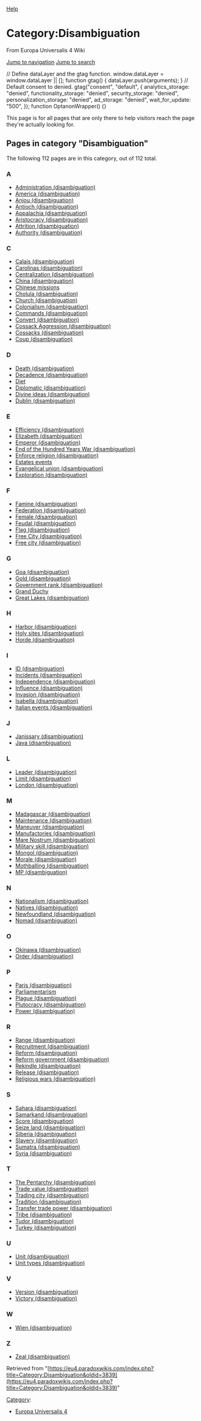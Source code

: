 [Help](https://www.mediawiki.org/wiki/Special:MyLanguage/Help:Categories)

Category:Disambiguation
=======================

From Europa Universalis 4 Wiki

[Jump to navigation](#mw-sidebar-button) [Jump to search](#searchInput)

// Define dataLayer and the gtag function. window.dataLayer = window.dataLayer || \[\]; function gtag() { dataLayer.push(arguments); } // Default consent to denied. gtag("consent", "default", { analytics\_storage: "denied", functionality\_storage: "denied", security\_storage: "denied", personalization\_storage: "denied", ad\_storage: "denied", wait\_for\_update: "500", }); function OptanonWrapper() {}

This page is for all pages that are only there to help visitors reach the page they're actually looking for.

Pages in category "Disambiguation"
----------------------------------

The following 112 pages are in this category, out of 112 total.

### A

*   [Administration (disambiguation)](/Administration_(disambiguation) "Administration (disambiguation)")
*   [America (disambiguation)](/America_(disambiguation) "America (disambiguation)")
*   [Anjou (disambiguation)](/Anjou_(disambiguation) "Anjou (disambiguation)")
*   [Antioch (disambiguation)](/Antioch_(disambiguation) "Antioch (disambiguation)")
*   [Appalachia (disambiguation)](/Appalachia_(disambiguation) "Appalachia (disambiguation)")
*   [Aristocracy (disambiguation)](/Aristocracy_(disambiguation) "Aristocracy (disambiguation)")
*   [Attrition (disambiguation)](/Attrition_(disambiguation) "Attrition (disambiguation)")
*   [Authority (disambiguation)](/Authority_(disambiguation) "Authority (disambiguation)")

### C

*   [Calais (disambiguation)](/Calais_(disambiguation) "Calais (disambiguation)")
*   [Carolinas (disambiguation)](/Carolinas_(disambiguation) "Carolinas (disambiguation)")
*   [Centralization (disambiguation)](/Centralization_(disambiguation) "Centralization (disambiguation)")
*   [China (disambiguation)](/China_(disambiguation) "China (disambiguation)")
*   [Chinese missions](/Chinese_missions "Chinese missions")
*   [Cholula (disambiguation)](/Cholula_(disambiguation) "Cholula (disambiguation)")
*   [Church (disambiguation)](/Church_(disambiguation) "Church (disambiguation)")
*   [Colonialism (disambiguation)](/Colonialism_(disambiguation) "Colonialism (disambiguation)")
*   [Commands (disambiguation)](/Commands_(disambiguation) "Commands (disambiguation)")
*   [Convert (disambiguation)](/Convert_(disambiguation) "Convert (disambiguation)")
*   [Cossack Aggression (disambiguation)](/Cossack_Aggression_(disambiguation) "Cossack Aggression (disambiguation)")
*   [Cossacks (disambiguation)](/Cossacks_(disambiguation) "Cossacks (disambiguation)")
*   [Coup (disambiguation)](/Coup_(disambiguation) "Coup (disambiguation)")

### D

*   [Death (disambiguation)](/Death_(disambiguation) "Death (disambiguation)")
*   [Decadence (disambiguation)](/Decadence_(disambiguation) "Decadence (disambiguation)")
*   [Diet](/Diet "Diet")
*   [Diplomatic (disambiguation)](/Diplomatic_(disambiguation) "Diplomatic (disambiguation)")
*   [Divine ideas (disambiguation)](/Divine_ideas_(disambiguation) "Divine ideas (disambiguation)")
*   [Dublin (disambiguation)](/Dublin_(disambiguation) "Dublin (disambiguation)")

### E

*   [Efficiency (disambiguation)](/Efficiency_(disambiguation) "Efficiency (disambiguation)")
*   [Elizabeth (disambiguation)](/Elizabeth_(disambiguation) "Elizabeth (disambiguation)")
*   [Emperor (disambiguation)](/Emperor_(disambiguation) "Emperor (disambiguation)")
*   [End of the Hundred Years War (disambiguation)](/End_of_the_Hundred_Years_War_(disambiguation) "End of the Hundred Years War (disambiguation)")
*   [Enforce religion (disambiguation)](/Enforce_religion_(disambiguation) "Enforce religion (disambiguation)")
*   [Estates events](/Estates_events "Estates events")
*   [Evangelical union (disambiguation)](/Evangelical_union_(disambiguation) "Evangelical union (disambiguation)")
*   [Exploration (disambiguation)](/Exploration_(disambiguation) "Exploration (disambiguation)")

### F

*   [Famine (disambiguation)](/Famine_(disambiguation) "Famine (disambiguation)")
*   [Federation (disambiguation)](/Federation_(disambiguation) "Federation (disambiguation)")
*   [Female (disambiguation)](/Female_(disambiguation) "Female (disambiguation)")
*   [Feudal (disambiguation)](/Feudal_(disambiguation) "Feudal (disambiguation)")
*   [Flag (disambiguation)](/Flag_(disambiguation) "Flag (disambiguation)")
*   [Free City (disambiguation)](/Free_City_(disambiguation) "Free City (disambiguation)")
*   [Free city (disambiguation)](/Free_city_(disambiguation) "Free city (disambiguation)")

### G

*   [Goa (disambiguation)](/Goa_(disambiguation) "Goa (disambiguation)")
*   [Gold (disambiguation)](/Gold_(disambiguation) "Gold (disambiguation)")
*   [Government rank (disambiguation)](/Government_rank_(disambiguation) "Government rank (disambiguation)")
*   [Grand Duchy](/Grand_Duchy "Grand Duchy")
*   [Great Lakes (disambiguation)](/Great_Lakes_(disambiguation) "Great Lakes (disambiguation)")

### H

*   [Harbor (disambiguation)](/Harbor_(disambiguation) "Harbor (disambiguation)")
*   [Holy sites (disambiguation)](/Holy_sites_(disambiguation) "Holy sites (disambiguation)")
*   [Horde (disambiguation)](/Horde_(disambiguation) "Horde (disambiguation)")

### I

*   [ID (disambiguation)](/ID_(disambiguation) "ID (disambiguation)")
*   [Incidents (disambiguation)](/Incidents_(disambiguation) "Incidents (disambiguation)")
*   [Independence (disambiguation)](/Independence_(disambiguation) "Independence (disambiguation)")
*   [Influence (disambiguation)](/Influence_(disambiguation) "Influence (disambiguation)")
*   [Invasion (disambiguation)](/Invasion_(disambiguation) "Invasion (disambiguation)")
*   [Isabella (disambiguation)](/Isabella_(disambiguation) "Isabella (disambiguation)")
*   [Italian events (disambiguation)](/Italian_events_(disambiguation) "Italian events (disambiguation)")

### J

*   [Janissary (disambiguation)](/Janissary_(disambiguation) "Janissary (disambiguation)")
*   [Java (disambiguation)](/Java_(disambiguation) "Java (disambiguation)")

### L

*   [Leader (disambiguation)](/Leader_(disambiguation) "Leader (disambiguation)")
*   [Limit (disambiguation)](/Limit_(disambiguation) "Limit (disambiguation)")
*   [London (disambiguation)](/London_(disambiguation) "London (disambiguation)")

### M

*   [Madagascar (disambiguation)](/Madagascar_(disambiguation) "Madagascar (disambiguation)")
*   [Maintenance (disambiguation)](/Maintenance_(disambiguation) "Maintenance (disambiguation)")
*   [Maneuver (disambiguation)](/Maneuver_(disambiguation) "Maneuver (disambiguation)")
*   [Manufactories (disambiguation)](/Manufactories_(disambiguation) "Manufactories (disambiguation)")
*   [Mare Nostrum (disambiguation)](/Mare_Nostrum_(disambiguation) "Mare Nostrum (disambiguation)")
*   [Military skill (disambiguation)](/Military_skill_(disambiguation) "Military skill (disambiguation)")
*   [Mongol (disambiguation)](/Mongol_(disambiguation) "Mongol (disambiguation)")
*   [Morale (disambiguation)](/Morale_(disambiguation) "Morale (disambiguation)")
*   [Mothballing (disambiguation)](/Mothballing_(disambiguation) "Mothballing (disambiguation)")
*   [MP (disambiguation)](/MP_(disambiguation) "MP (disambiguation)")

### N

*   [Nationalism (disambiguation)](/Nationalism_(disambiguation) "Nationalism (disambiguation)")
*   [Natives (disambiguation)](/Natives_(disambiguation) "Natives (disambiguation)")
*   [Newfoundland (disambiguation)](/Newfoundland_(disambiguation) "Newfoundland (disambiguation)")
*   [Nomad (disambiguation)](/Nomad_(disambiguation) "Nomad (disambiguation)")

### O

*   [Okinawa (disambiguation)](/Okinawa_(disambiguation) "Okinawa (disambiguation)")
*   [Order (disambiguation)](/Order_(disambiguation) "Order (disambiguation)")

### P

*   [Paris (disambiguation)](/Paris_(disambiguation) "Paris (disambiguation)")
*   [Parliamentarism](/Parliamentarism "Parliamentarism")
*   [Plague (disambiguation)](/Plague_(disambiguation) "Plague (disambiguation)")
*   [Plutocracy (disambiguation)](/Plutocracy_(disambiguation) "Plutocracy (disambiguation)")
*   [Power (disambiguation)](/Power_(disambiguation) "Power (disambiguation)")

### R

*   [Range (disambiguation)](/Range_(disambiguation) "Range (disambiguation)")
*   [Recruitment (disambiguation)](/Recruitment_(disambiguation) "Recruitment (disambiguation)")
*   [Reform (disambiguation)](/Reform_(disambiguation) "Reform (disambiguation)")
*   [Reform government (disambiguation)](/Reform_government_(disambiguation) "Reform government (disambiguation)")
*   [Rekindle (disambiguation)](/Rekindle_(disambiguation) "Rekindle (disambiguation)")
*   [Release (disambiguation)](/Release_(disambiguation) "Release (disambiguation)")
*   [Religious wars (disambiguation)](/Religious_wars_(disambiguation) "Religious wars (disambiguation)")

### S

*   [Sahara (disambiguation)](/Sahara_(disambiguation) "Sahara (disambiguation)")
*   [Samarkand (disambiguation)](/Samarkand_(disambiguation) "Samarkand (disambiguation)")
*   [Score (disambiguation)](/Score_(disambiguation) "Score (disambiguation)")
*   [Seize land (disambiguation)](/Seize_land_(disambiguation) "Seize land (disambiguation)")
*   [Siberia (disambiguation)](/Siberia_(disambiguation) "Siberia (disambiguation)")
*   [Slavery (disambiguation)](/Slavery_(disambiguation) "Slavery (disambiguation)")
*   [Sumatra (disambiguation)](/Sumatra_(disambiguation) "Sumatra (disambiguation)")
*   [Syria (disambiguation)](/Syria_(disambiguation) "Syria (disambiguation)")

### T

*   [The Pentarchy (disambiguation)](/The_Pentarchy_(disambiguation) "The Pentarchy (disambiguation)")
*   [Trade value (disambiguation)](/Trade_value_(disambiguation) "Trade value (disambiguation)")
*   [Trading city (disambiguation)](/Trading_city_(disambiguation) "Trading city (disambiguation)")
*   [Tradition (disambiguation)](/Tradition_(disambiguation) "Tradition (disambiguation)")
*   [Transfer trade power (disambiguation)](/Transfer_trade_power_(disambiguation) "Transfer trade power (disambiguation)")
*   [Tribe (disambiguation)](/Tribe_(disambiguation) "Tribe (disambiguation)")
*   [Tudor (disambiguation)](/Tudor_(disambiguation) "Tudor (disambiguation)")
*   [Turkey (disambiguation)](/Turkey_(disambiguation) "Turkey (disambiguation)")

### U

*   [Unit (disambiguation)](/Unit_(disambiguation) "Unit (disambiguation)")
*   [Unit types (disambiguation)](/Unit_types_(disambiguation) "Unit types (disambiguation)")

### V

*   [Version (disambiguation)](/Version_(disambiguation) "Version (disambiguation)")
*   [Victory (disambiguation)](/Victory_(disambiguation) "Victory (disambiguation)")

### W

*   [Wien (disambiguation)](/Wien_(disambiguation) "Wien (disambiguation)")

### Z

*   [Zeal (disambiguation)](/Zeal_(disambiguation) "Zeal (disambiguation)")

Retrieved from "[https://eu4.paradoxwikis.com/index.php?title=Category:Disambiguation&oldid=3839](https://eu4.paradoxwikis.com/index.php?title=Category:Disambiguation&oldid=3839)"

[Category](/Special:Categories "Special:Categories"):

*   [Europa Universalis 4](/Category:Europa_Universalis_4 "Category:Europa Universalis 4")